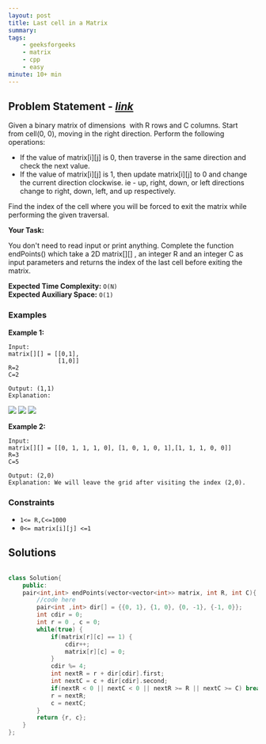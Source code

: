 ```yaml
---
layout: post
title: Last cell in a Matrix                     
summary:
tags:
    - geeksforgeeks
    - matrix
    - cpp
    - easy
minute: 10+ min
---
```


## Problem Statement - [*link*](https://practice.geeksforgeeks.org/problems/2e068e2342b9c9f40cfda1ed8e8119542d748fd8/1) 

Given a binary matrix of dimensions  with R rows and C columns. Start from cell(0, 0), moving in the right direction. Perform the following operations: 

+ If the value of matrix[i][j] is 0, then traverse in the same direction and check the next value.
+ If the value of matrix[i][j] is 1, then update matrix[i][j] to 0 and change the current direction clockwise. ie - up, right, down, or left directions change to right, down, left, and up respectively.

Find the index of the cell where you will be forced to exit the matrix while performing the given traversal. 

**Your Task:** 

You don't need to read input or print anything. Complete the function endPoints() which take a 2D matrix[][] , an integer R and an integer C as input parameters and returns the index of the last cell before exiting the matrix. 



**Expected Time Complexity:** `O(N)`              
**Expected Auxiliary Space:** `O(1)` 



### Examples

**Example 1:**   
```
Input:
matrix[][] = [[0,1],
              [1,0]]
R=2
C=2

Output: (1,1)
Explanation:
```
<img src="https://media.geeksforgeeks.org/img-practice/endpoint1-1622886995.jpg">
<img src="https://media.geeksforgeeks.org/img-practice/endpoint2-1622887085.jpg">
<img src="https://media.geeksforgeeks.org/img-practice/endpoint3-1622887174.jpg">

**Example 2:**   
```
Input: 
matrix[][] = [[0, 1, 1, 1, 0], [1, 0, 1, 0, 1],[1, 1, 1, 0, 0]]
R=3
C=5

Output: (2,0)
Explanation: We will leave the grid after visiting the index (2,0).
```

### Constraints

+ `1<= R,C<=1000`
+ `0<= matrix[i][j] <=1`

## Solutions

```cpp

class Solution{
    public:
    pair<int,int> endPoints(vector<vector<int>> matrix, int R, int C){
        //code here
        pair<int ,int> dir[] = {{0, 1}, {1, 0}, {0, -1}, {-1, 0}};
        int cdir = 0;
        int r = 0 , c = 0;
        while(true) {
            if(matrix[r][c] == 1) {
                cdir++;
                matrix[r][c] = 0;
            }
            cdir %= 4;
            int nextR = r + dir[cdir].first;
            int nextC = c + dir[cdir].second;
            if(nextR < 0 || nextC < 0 || nextR >= R || nextC >= C) break;
            r = nextR;
            c = nextC;
        }
        return {r, c};
    }
};

```
